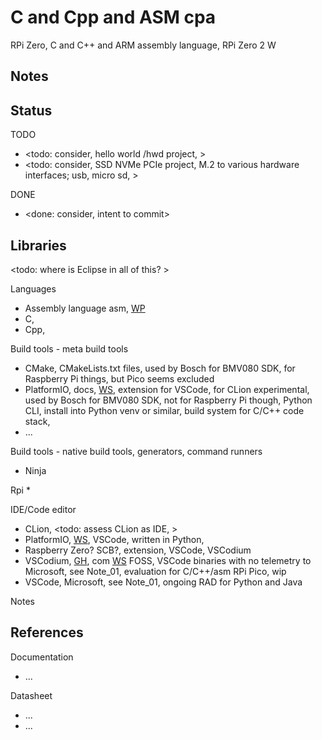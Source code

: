 # C and Cpp and ASM cpa 

RPi Zero, C and C++ and ARM assembly language, RPi Zero 2 W 

## Notes

## Status

TODO
* <todo: consider, hello world /hwd project, >
* <todo: consider, SSD NVMe PCIe project, M.2 to various hardware interfaces; usb, micro sd, >


DONE
* <done: consider, intent to commit>

## Libraries
<todo: where is Eclipse in all of this? >

Languages
* Assembly language asm, [WP](https://en.wikipedia.org/wiki/Assembly_language) 
* C, 
* Cpp, 

Build tools - meta build tools
* CMake, CMakeLists.txt files, used by Bosch for BMV080 SDK, for Raspberry Pi things, but Pico seems excluded
* PlatformIO, docs, [WS](https://docs.platformio.org/en/latest/integration/ide/pioide.html), extension for VSCode, for CLion experimental, used by Bosch for BMV080 SDK, not for Raspberry Pi though, Python CLI, install into Python venv or similar, build system for C/C++ code stack, 
* ...

Build tools - native build tools, generators, command runners
* Ninja

Rpi 
* 

IDE/Code editor
* CLion, <todo: assess CLion as IDE, >
* PlatformIO, [WS](https://docs.platformio.org/en/latest/what-is-platformio.html), VSCode, written in Python, 
* Raspberry Zero? SCB?, extension, VSCode, VSCodium
* VSCodium, [GH](https://github.com/VSCodium), com [WS](https://vscodium.com/) FOSS, VSCode binaries with no telemetry to Microsoft, see Note_01, evaluation for C/C++/asm RPi Pico, wip
* VSCode, Microsoft, see Note_01, ongoing RAD for Python and Java 

Notes

## References

Documentation
* ...

Datasheet
* ...
* ...
